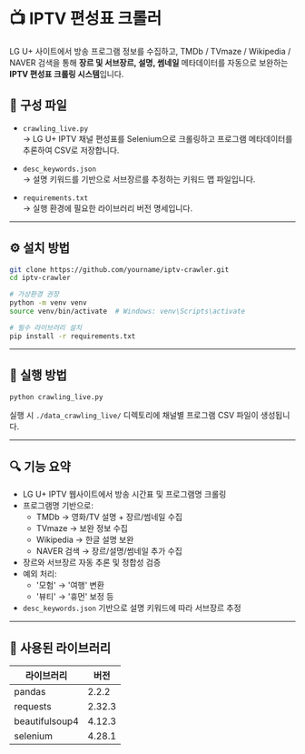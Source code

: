 
# 📺 IPTV 편성표 크롤러

LG U+ 사이트에서 방송 프로그램 정보를 수집하고, TMDb / TVmaze / Wikipedia / NAVER 검색을 통해 **장르 및 서브장르, 설명, 썸네일** 메타데이터를 자동으로 보완하는 **IPTV 편성표 크롤링 시스템**입니다.

## 📂 구성 파일

- `crawling_live.py`  
  → LG U+ IPTV 채널 편성표를 Selenium으로 크롤링하고 프로그램 메타데이터를 추론하여 CSV로 저장합니다.

- `desc_keywords.json`  
  → 설명 키워드를 기반으로 서브장르를 추정하는 키워드 맵 파일입니다.

- `requirements.txt`  
  → 실행 환경에 필요한 라이브러리 버전 명세입니다.

---

## ⚙️ 설치 방법

```bash
git clone https://github.com/yourname/iptv-crawler.git
cd iptv-crawler

# 가상환경 권장
python -m venv venv
source venv/bin/activate  # Windows: venv\Scripts\activate

# 필수 라이브러리 설치
pip install -r requirements.txt
```

---

## 🚀 실행 방법

```bash
python crawling_live.py
```

실행 시 `./data_crawling_live/` 디렉토리에 채널별 프로그램 CSV 파일이 생성됩니다.

---

## 🔍 기능 요약

- LG U+ IPTV 웹사이트에서 방송 시간표 및 프로그램명 크롤링
- 프로그램명 기반으로:
  - TMDb → 영화/TV 설명 + 장르/썸네일 수집
  - TVmaze → 보완 정보 수집
  - Wikipedia → 한글 설명 보완
  - NAVER 검색 → 장르/설명/썸네일 추가 수집
- 장르와 서브장르 자동 추론 및 정합성 검증
- 예외 처리:
  - '모험' → '여행' 변환
  - '뷰티' → '휴먼' 보정 등
- `desc_keywords.json` 기반으로 설명 키워드에 따라 서브장르 추정

---

## 🧪 사용된 라이브러리

| 라이브러리        | 버전     |
|------------------|----------|
| pandas           | 2.2.2    |
| requests         | 2.32.3   |
| beautifulsoup4   | 4.12.3   |
| selenium         | 4.28.1   |
